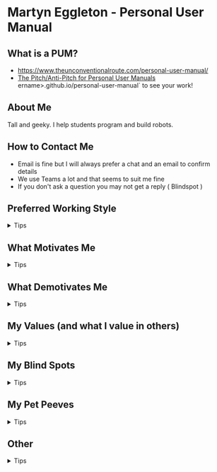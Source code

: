 # Martyn Eggleton - Personal User Manual

## What is a PUM?

- https://www.theunconventionalroute.com/personal-user-manual/
- [The Pitch/Anti-Pitch for Personal User Manuals](https://medium.com/@caminmccluskey/personal-user-manuals-the-good-the-bad-and-the-template-7b80db5044ea) 
ername>.github.io/personal-user-manual` to see your work!

## About Me

Tall and geeky. I help students program and build robots.

## How to Contact Me

- Email is fine but I will always prefer a chat and an email to confirm details
- We use Teams a lot and that seems to suit me fine
- If you don't ask a question you may not get a reply ( Blindspot )

## Preferred Working Style


<details>
    <summary>Tips</summary>
Recommended Section: This section is pretty open to interpretation. You might want to think about practical details like what time of day you focus best, or whether you have external commitments at specific times. Equally you can include more abstract details like whether you find certain kinds of collaboration helpful to get your work done (pairing or shadowing work for example).
</details>

## What Motivates Me


<details>
    <summary>Tips</summary>
Recommended Section: Think about what gives you energy in work. What, about the work that you do, motivates you to push yourself? This doesn't need to be inspirational, it can be as simple as you enjoying seeing the results. The purpose of this section is to help your line manager and squad members to gain a picture of the work each person finds meaningful and interesting.
</details>

## What Demotivates Me


<details>
    <summary>Tips</summary>
Recommended Section: The flip side of the above. Everyone has parts of their work they find less interesting, and they won't be the same for everyone. You never know, a task you find impossibly tedious might be something someone else really enjoys - if so, you've discovered a win-win!
</details>

## My Values (and what I value in others)


<details>
    <summary>Tips</summary>
Recommended Section: Accepting that we all treat each other with empathy, care and respect as a baseline. What values do you hold in the highest regard? What traits make you admire a person?
</details>

## My Blind Spots


<details>
    <summary>Tips</summary>
Recommended Section: Everyone needs help sometimes. This is a good section to list the things you know you need help with or actively want feedback on. One caveat is that listing something here doesn't automatically excuse it! If you know you need to work on a particular area then please make sure you are doing so, soliciting feedback to measure your progress.
</details>

## My Pet Peeves


<details>
    <summary>Tips</summary>
Optional Section: It might be tempting to use this section to vent, that's absolutely fine but the more constructive the better. If there are simple things people can reasonably avoid doing, then list them here. Bear in mind that you will also need to also read your squad members' pet peeves section, it's a 2 way street.
</details>

## Other


<details>
    <summary>Tips</summary>
Optional Section: There are some sections that are deliberately omitted from this template, but which arguably should be here - depending on your role, how comfortable you are sharing with your team etc. You may want to include these or use them as inspiration for your own.

- "How I like my 1:1s" - This might be more relevant for managers to set expectations of their direct reports. Although direct reports certainly should have a say in how their 1:1s are structured
- "Quirks" - While this is a fun one, there is a temptation to hide behaviour here that probably should be worked on instead. Additionally, behaviour is complex, situation dependent and evolving. Stating you have a particular quirk makes it immutable and sets the expectation that you will always act like this. That said please feel free to include a section like this as it's a good icebreaker, and adds a personal touch. Just be aware that you might be unaware of some of your own "quirky" behaviour.
- "How to interpret my calendar" - If you're someone with wall to wall meetings every day it might be difficult for colleagues to find a good time to speak with you. If this is the case, then this section might be helpful to outline when you typically could make time for them.
- "What you can expect from me" - Another one that might be useful for line managers, career coaches and mentors more than ICs. You may want to use this to set expectations around how often you'll be scheduling catchups, how you share feedback and what sort of support you can offer.
</details>
